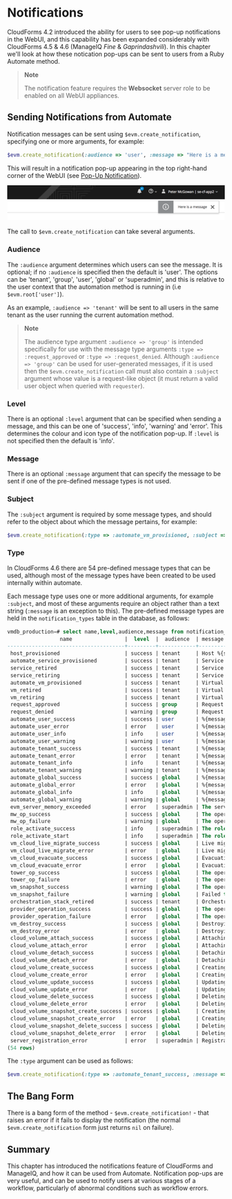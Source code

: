 # Notifications

CloudForms 4.2 introduced the ability for users to see pop-up notifications in the WebUI, and this capability has been expanded considerably with CloudForms 4.5 & 4.6 (ManageIQ *Fine* & *Gaprindashvili*). In this chapter we'll look at how these notication pop-ups can be sent to users from a Ruby Automate method. 

> **Note**
> 
> The notification feature requires the **Websocket** server role to be enabled on all WebUI appliances.

## Sending Notifications from Automate

Notification messages can be sent using `$evm.create_notification`, specifying one or more arguments, for example:
 
``` ruby
$evm.create_notification(:audience => 'user', :message => "Here is a message")
```

This will result in a notification pop-up appearing in the top right-hand corner of the WebUI (see [Pop-Up Notification](#i1)).

![Pop-Up Notification](images/screenshot1.png)

The call to `$evm.create_notification` can take several arguments.
 
### Audience
 
The `:audience` argument determines which users can see the message. It is optional; if no `:audience` is specified then the default is 'user'. The options can be 'tenant', 'group', 'user', 'global' or 'superadmin', and this is relative to the user context that the automation method is running in (i.e `$evm.root['user']`). 

As an example, `:audience => 'tenant'` will be sent to all users in the same tenant as the user running the current automation method.

> **Note**
> 
> The audience type argument `:audience => 'group'` is intended specifically for use with the message type arguments `:type => :request_approved` or `:type => :request_denied`. Although `:audience => 'group'` can be used for user-generated messages, if it is used then the `$evm.create_notification` call must also contain a `:subject` argument whose value is a request-like object (it must return a valid user object when queried with `requester`).

 
### Level
 
There is an optional `:level` argument that can be specified when sending a message, and this can be one of 'success', 'info', 'warning' and 'error'. This determines the colour and icon type of the notification pop-up. If `:level` is not specified then the default is 'info'.
 
### Message
 
There is an optional `:message` argument that can specify the message to be sent if one of the pre-defined message types is not used.
 
### Subject

The `:subject` argument is required by some message types, and should refer to the object about which the message pertains, for example:

``` ruby
$evm.create_notification(:type => :automate_vm_provisioned, :subject => $evm.root['vm'])
```

### Type
 
In CloudForms 4.6 there are 54 pre-defined message types that can be used, although most of the message types have been created to be used internally within automate.
 
Each message type uses one or more additional arguments, for example `:subject`, and most of these arguments require an object rather than a text string (`:message` is an exception to this). The pre-defined message types are held in the `notification_types` table in the database, as follows:

``` sql
vmdb_production=# select name,level,audience,message from notification_types;
                 name                 |  level  |  audience  | message
--------------------------------------+---------+------------+----------------------------------------------------------------------------------------------------------------------------------------------
 host_provisioned                     | success | tenant     | Host %{subject} has been provisioned.
 automate_service_provisioned         | success | tenant     | Service %{subject} has been provisioned.
 service_retired                      | success | tenant     | Service %{subject} has been retired.
 service_retiring                     | success | tenant     | Service %{subject} has started retirement.
 automate_vm_provisioned              | success | tenant     | Virtual Machine %{subject} has been provisioned.
 vm_retired                           | success | tenant     | Virtual Machine %{subject} has been retired.
 vm_retiring                          | success | tenant     | Virtual Machine %{subject} has started retirement.
 request_approved                     | success | group      | Request %{subject} has been approved.
 request_denied                       | warning | group      | Request %{subject} has been denied.
 automate_user_success                | success | user       | %{message}
 automate_user_error                  | error   | user       | %{message}
 automate_user_info                   | info    | user       | %{message}
 automate_user_warning                | warning | user       | %{message}
 automate_tenant_success              | success | tenant     | %{message}
 automate_tenant_error                | error   | tenant     | %{message}
 automate_tenant_info                 | info    | tenant     | %{message}
 automate_tenant_warning              | warning | tenant     | %{message}
 automate_global_success              | success | global     | %{message}
 automate_global_error                | error   | global     | %{message}
 automate_global_info                 | info    | global     | %{message}
 automate_global_warning              | warning | global     | %{message}
 evm_server_memory_exceeded           | error   | superadmin | The server %{name} memory usage %{memory_usage} exceeded limit %{memory_threshold}.  The server process %{pid} exited and will be restarted.
 mw_op_success                        | success | global     | The operation %{op_name} %{op_arg} on %{mw_server} completed successfully.
 mw_op_failure                        | warning | global     | The operation %{op_name} %{op_arg} on %{mw_server} has failed to complete. Please check the logs for further details.
 role_activate_success                | info    | superadmin | The role %{role_name} has been activated on server %{server_name}
 role_activate_start                  | info    | superadmin | The role %{role_name} has started activation on server %{server_name}
 vm_cloud_live_migrate_success        | success | global     | Live migrating Instance %{instance_name} completed successfully.
 vm_cloud_live_migrate_error          | error   | global     | Live migrating Instance %{instance_name} failed: %{error_message}
 vm_cloud_evacuate_success            | success | global     | Evacuating Instance %{instance_name} completed successfully.
 vm_cloud_evacuate_error              | error   | global     | Evacuating Instance %{instance_name} failed: %{error_message}
 tower_op_success                     | success | global     | The operation %{op_name} %{op_arg} on %{tower} completed successfully.
 tower_op_failure                     | error   | global     | The operation %{op_name} %{op_arg} on %{tower} has failed to complete. Please check the logs for further details.
 vm_snapshot_success                  | warning | global     | The operation %{snapshot_op} on snapshot of %{subject} completed successfully.
 vm_snapshot_failure                  | warning | global     | Failed to %{snapshot_op} snapshot of %{subject}: %{error}
 orchestration_stack_retired          | success | tenant     | Orchestration Stack %{subject} has been retired.
 provider_operation_success           | success | global     | The operation %{method} on %{target_name} completed successfully.
 provider_operation_failure           | error   | global     | The operation %{method} on %{target_name} failed: %{error}
 vm_destroy_success                   | success | global     | Destroying Virtual Machine %{subject} completed successfully.
 vm_destroy_error                     | error   | global     | Destroying Virtual Machine %{subject} failed: %{error_message}
 cloud_volume_attach_success          | success | global     | Attaching Volume %{subject} to Instance %{instance_name} completed successfully.
 cloud_volume_attach_error            | error   | global     | Attaching Volume %{subject} to Instance %{instance_name} failed: %{error_message}
 cloud_volume_detach_success          | success | global     | Detaching Volume %{subject} from Instance %{instance_name} completed successfully.
 cloud_volume_detach_error            | error   | global     | Detaching Volume %{subject} from Instance %{instance_name} failed: %{error_message}
 cloud_volume_create_success          | success | global     | Creating Volume %{volume_name} completed successfully.
 cloud_volume_create_error            | error   | global     | Creating Volume %{volume_name} failed: %{error_message}
 cloud_volume_update_success          | success | global     | Updating Volume %{subject} completed successfully.
 cloud_volume_update_error            | error   | global     | Updating Volume %{subject} failed: %{error_message}
 cloud_volume_delete_success          | success | global     | Deleting Volume %{subject} completed successfully.
 cloud_volume_delete_error            | error   | global     | Deleting Volume %{subject} failed: %{error_message}
 cloud_volume_snapshot_create_success | success | global     | Creating Snapshot %{snapshot_name} of Volume %{volume_name} completed successfully.
 cloud_volume_snapshot_create_error   | error   | global     | Creating Snapshot %{snapshot_name} of Volume %{volume_name} failed: %{error_message}
 cloud_volume_snapshot_delete_success | success | global     | Deleting Snapshot %{subject} of Volume %{volume_name} completed successfully.
 cloud_volume_snapshot_delete_error   | error   | global     | Deleting Snapshot %{subject} of Volume %{volume_name} failed: %{error_message}
 server_registration_error            | error   | superadmin | Registration failed for server %{server_name}
(54 rows)
```

The `:type` argument can be used as follows:

``` ruby
$evm.create_notification(:type => :automate_tenant_success, :message => 'test')
```
## The Bang Form

There is a bang form of the method - `$evm.create_notification!` - that raises an error if it fails to display the notification (the normal `$evm.create_notification` form just returns `nil` on failure).

## Summary

This chapter has introduced the notifications feature of CloudForms and ManageIQ, and how it can be used from Automate. Notification pop-ups are very useful, and can be used to notify users at various stages of a workflow, particularly of abnormal conditions such as workflow errors. 

